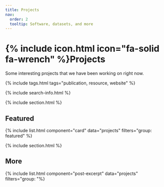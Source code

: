 ```yaml
---
title: Projects
nav:
  order: 2
  tooltip: Software, datasets, and more
---
```


# {% include icon.html icon="fa-solid fa-wrench" %}Projects

Some interesting projects that we have been working on right now.

{% include tags.html tags="publication, resource, website" %}

{% include search-info.html %}

{% include section.html %}

## Featured

{% include list.html component="card" data="projects" filters="group: featured" %}

{% include section.html %}

## More

{% include list.html component="post-excerpt" data="projects" filters="group: "%}

